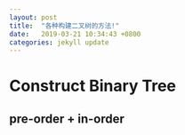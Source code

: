 ```yaml
---
layout: post
title:  "各种构建二叉树的方法!"
date:   2019-03-21 10:34:43 +0800
categories: jekyll update
---
```

# Construct Binary Tree

## pre-order + in-order
